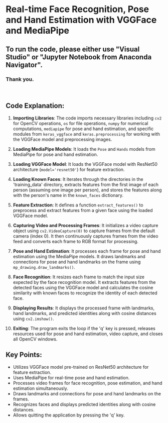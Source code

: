 # Real-time Face Recognition, Pose and Hand Estimation with VGGFace and MediaPipe

## To run the code, please either use "Visual Studio" or "Jupyter Notebook from Anaconda Navigator".

### Thank you.

<br>

## Code Explanation:

1. **Importing Libraries**: The code imports necessary libraries including `cv2` for OpenCV operations, `os` for file operations, `numpy` for numerical computations, `mediapipe` for pose and hand estimation, and specific modules from `keras_vggface` and `keras.preprocessing` for working with the VGGFace model and preprocessing images.

2. **Loading MediaPipe Models**: It loads the `Pose` and `Hands` models from MediaPipe for pose and hand estimation.

3. **Loading VGGFace Model**: It loads the VGGFace model with ResNet50 architecture (`model='resnet50'`) for feature extraction.

4. **Loading Known Faces**: It iterates through the directories in the 'training_data' directory, extracts features from the first image of each person (assuming one image per person), and stores the features along with the person's name in the `known_faces` dictionary.

5. **Feature Extraction**: It defines a function `extract_features()` to preprocess and extract features from a given face using the loaded VGGFace model.

6. **Capturing Video and Processing Frames**: It initializes a video capture object using `cv2.VideoCapture(0)` to capture frames from the default camera (index 0). It then continuously captures frames from the video feed and converts each frame to RGB format for processing.

7. **Pose and Hand Estimation**: It processes each frame for pose and hand estimation using the MediaPipe models. It draws landmarks and connections for pose and hand landmarks on the frame using `mp_drawing.draw_landmarks()`.

8. **Face Recognition**: It resizes each frame to match the input size expected by the face recognition model. It extracts features from the detected faces using the VGGFace model and calculates the cosine similarity with known faces to recognize the identity of each detected face.

9. **Displaying Results**: It displays the processed frame with landmarks, hand landmarks, and predicted identities along with cosine distances using `cv2.imshow()`.

10. **Exiting**: The program exits the loop if the 'q' key is pressed, releases resources used for pose and hand estimation, video capture, and closes all OpenCV windows.

## Key Points:
- Utilizes VGGFace model pre-trained on ResNet50 architecture for feature extraction.
- Uses MediaPipe for real-time pose and hand estimation.
- Processes video frames for face recognition, pose estimation, and hand estimation simultaneously.
- Draws landmarks and connections for pose and hand landmarks on the frames.
- Recognizes faces and displays predicted identities along with cosine distances.
- Allows quitting the application by pressing the 'q' key.   
